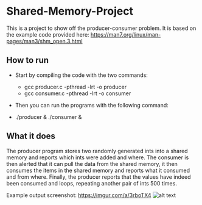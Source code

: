 # Shared-Memory-Project

This is a project to show off the producer-consumer problem. It is based on the example code provided here: https://man7.org/linux/man-pages/man3/shm_open.3.html

## How to run
- Start by compiling the code with the two commands:
  - gcc producer.c -pthread -lrt -o producer
  - gcc consumer.c -pthread -lrt -o consumer
  
 - Then you can run the programs with the following command:
  - ./producer & ./consumer &
  
 ## What it does
 The producer program stores two randomly generated ints into a shared memory and reports which ints were added and where. The consumer is then alerted that it can pull the data from the shared memory, it then consumes the items in the shared memory and reports what it consumed and from where. Finally, the producer reports that the values have indeed been consumed and loops, repeating another pair of ints 500 times.

Example output screenshot: https://imgur.com/a/3rboTX4
![alt text](https://i.imgur.com/AeNREkg.png)
